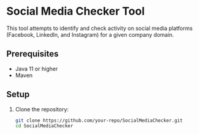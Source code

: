 # Social Media Checker Tool

This tool attempts to identify and check activity on social media platforms (Facebook, LinkedIn, and Instagram) for a given company domain.

## Prerequisites

- Java 11 or higher
- Maven

## Setup

1. Clone the repository:
   ```bash
   git clone https://github.com/your-repo/SocialMediaChecker.git
   cd SocialMediaChecker
